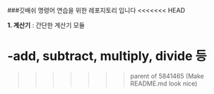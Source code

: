 ###깃배쉬 명령어 연습을 위한 레포지토리 입니다
<<<<<<< HEAD

**1. 계산기** : 간단한 계산기 모듈

-add, subtract, multiply, divide 등 
=======
>>>>>>> parent of 5841465 (Make README.md look nice)
